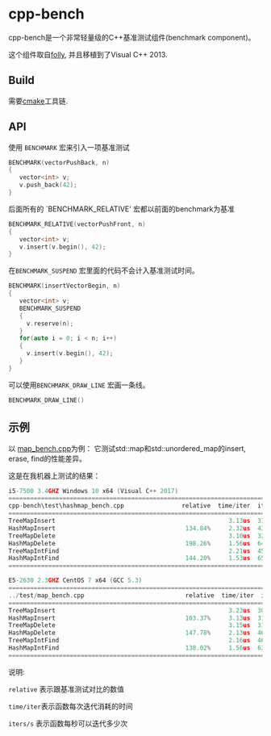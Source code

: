# cpp-bench


cpp-bench是一个非常轻量级的C++基准测试组件(benchmark component)。

这个组件取自[folly](https://github.com/facebook/folly/blob/master/folly/Benchmark.h),
并且移植到了Visual C++ 2013.




## Build

需要[cmake](https://cmake.org/)工具链.


## API

使用 `BENCHMARK` 宏来引入一项基准测试
~~~~~~~~cpp
BENCHMARK(vectorPushBack, n)
{
   vector<int> v;
   v.push_back(42);
}
~~~~~~~~

后面所有的 `BENCHMARK_RELATIVE' 宏都以前面的benchmark为基准

~~~~~~~~cpp
BENCHMARK_RELATIVE(vectorPushFront, n)
{
   vector<int> v;
   v.insert(v.begin(), 42);
}
~~~~~~~~


在`BENCHMARK_SUSPEND` 宏里面的代码不会计入基准测试时间。

~~~~~~~~cpp
BENCHMARK(insertVectorBegin, n)
{
   vector<int> v;
   BENCHMARK_SUSPEND
   {
     v.reserve(n);
   }
   for(auto i = 0; i < n; i++)
   {
     v.insert(v.begin(), 42);
   }
}
~~~~~~~~

可以使用`BENCHMARK_DRAW_LINE` 宏画一条线。

~~~~~~~~cpp
BENCHMARK_DRAW_LINE()
~~~~~~~~


## 示例

以 [map_bench.cpp](https://github.com/ichenq/cpp-bench/blob/master/test/map_bench.cpp)为例：
它测试std::map和std::unordered_map的insert, erase, find的性能差异。


这是在我机器上测试的结果：

~~~~~~~~cpp
i5-7500 3.4GHZ Windows 10 x64 (Visual C++ 2017)
============================================================================
cpp-bench\test\hashmap_bench.cpp                relative  time/iter  iters/s
============================================================================
TreeMapInsert                                                3.13us  319.92K
HashMapInsert                                    134.84%     2.32us  431.38K
TreeMapDelete                                                3.10us  322.84K
HashMapDelete                                    198.26%     1.56us  640.06K
TreeMapIntFind                                               2.21us  453.43K
HashMapIntFind                                   144.20%     1.53us  653.84K
============================================================================

E5-2630 2.3GHZ CentOS 7 x64 (GCC 5.3)
============================================================================
../test/map_bench.cpp                            relative  time/iter  iters/s
============================================================================
TreeMapInsert                                                3.23us  309.40K
HashMapInsert                                    103.37%     3.13us  319.83K
TreeMapDelete                                                3.15us  317.05K
HashMapDelete                                    147.78%     2.13us  468.54K
TreeMapIntFind                                               2.16us  463.27K
HashMapIntFind                                   138.02%     1.56us  639.42K
============================================================================

~~~~~~~~


说明:

`relative` 表示跟基准测试对比的数值

`time/iter`表示函数每次迭代消耗的时间

`iters/s` 表示函数每秒可以迭代多少次



[1]: https://graphics.stanford.edu/~seander/bithacks.html#IntegerLog10

[2]: http://www.slideshare.net/andreialexandrescu1/three-optimization-tips-for-c-15708507
